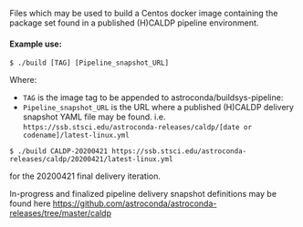 Files which may be used to build a Centos docker image containing the package set found in a
published (H)CALDP pipeline environment.

#### Example use:

```
$ ./build [TAG] [Pipeline_snapshot_URL]
```
Where:
* `TAG` is the image tag to be appended to astroconda/buildsys-pipeline:
* `Pipeline_snapshot_URL` is the URL where a published (H)CALDP delivery snapshot YAML file may be found. i.e.   
`https://ssb.stsci.edu/astroconda-releases/caldp/[date or codename]/latest-linux.yml`

```
$ ./build CALDP-20200421 https://ssb.stsci.edu/astroconda-releases/caldp/20200421/latest-linux.yml
```
for the 20200421 final delivery iteration.

In-progress and finalized pipeline delivery snapshot definitions may be found here https://github.com/astroconda/astroconda-releases/tree/master/caldp 
